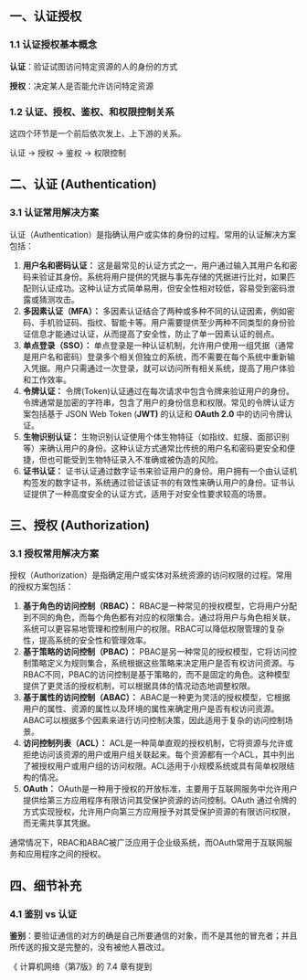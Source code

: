 

## 一、认证授权

### 1.1 认证授权基本概念

**认证**：验证试图访问特定资源的人的身份的方式

**授权**：决定某人是否能允许访问特定资源



### 1.2 认证、授权、鉴权、和权限控制关系

这四个环节是一个前后依次发上、上下游的关系。

认证 -> 授权 -> 鉴权 -> 权限控制





## 二、认证 (Authentication)

### 3.1 认证常用解决方案

认证（Authentication）是指确认用户或实体的身份的过程。常用的认证解决方案包括：

1. **用户名和密码认证：** 这是最常见的认证方式之一，用户通过输入其用户名和密码来验证其身份。系统将用户提供的凭据与事先存储的凭据进行比对，如果匹配则认证成功。这种认证方式简单易用，但安全性相对较低，容易受到密码泄露或猜测攻击。
2. **多因素认证（MFA）：** 多因素认证结合了两种或多种不同的认证因素，例如密码、手机验证码、指纹、智能卡等。用户需要提供至少两种不同类型的身份验证信息才能通过认证，从而提高了安全性，防止了单一因素认证的弱点。
3. **单点登录（SSO）：** 单点登录是一种认证机制，允许用户使用一组凭据（通常是用户名和密码）登录多个相关但独立的系统，而不需要在每个系统中重新输入凭据。用户只需通过一次登录，就可以访问所有相关系统，提高了用户体验和工作效率。
4. **令牌认证：** 令牌(Token)认证通过在每次请求中包含令牌来验证用户的身份。令牌通常是加密的字符串，包含了用户的身份信息和权限。常见的令牌认证方案包括基于 JSON Web Token (**JWT)** 的认证和 **OAuth 2.0** 中的访问令牌认证。
5. **生物识别认证：** 生物识别认证使用个体生物特征（如指纹、虹膜、面部识别等）来确认用户的身份。这种认证方式通常比传统的用户名和密码更安全和便捷，但也可能受到生物特征录入不准确或被伪造的风险。
6. **证书认证：** 证书认证通过数字证书来验证用户的身份。用户拥有一个由认证机构签发的数字证书，系统通过验证该证书的有效性来确认用户的身份。证书认证提供了一种高度安全的认证方式，适用于对安全性要求较高的场景。





## 三、授权 (Authorization)

### 3.1 授权常用解决方案

授权（Authorization）是指确定用户或实体对系统资源的访问权限的过程。常用的授权方案包括：

1. **基于角色的访问控制（RBAC）：** RBAC是一种常见的授权模型，它将用户分配到不同的角色，而每个角色都有对应的权限集合。通过将用户与角色相关联，系统可以更容易地管理和控制用户的权限。RBAC可以降低权限管理的复杂性，提高系统的安全性和管理效率。
2. **基于策略的访问控制（PBAC）：** PBAC是另一种常见的授权模型，它将访问控制策略定义为规则集合，系统根据这些策略来决定用户是否有权访问资源。与RBAC不同，PBAC的访问控制是基于策略的，而不是固定的角色。这种模型提供了更灵活的授权机制，可以根据具体的情况动态地调整权限。
3. **基于属性的访问控制（ABAC）：** ABAC是一种更为灵活的授权模型，它根据用户的属性、资源的属性以及环境的属性来确定用户是否有权访问资源。ABAC可以根据多个因素来进行访问控制决策，因此适用于复杂的访问控制场景。
4. **访问控制列表（ACL）：** ACL是一种简单直观的授权机制，它将资源与允许或拒绝访问该资源的用户或用户组关联起来。每个资源都有一个ACL，其中列出了被授权用户或用户组的访问权限。ACL适用于小规模系统或具有简单权限结构的情况。
5. **OAuth：** OAuth是一种用于授权的开放标准，主要用于互联网服务中允许用户提供给第三方应用程序有限访问其受保护资源的访问控制。OAuth 通过令牌的方式实现授权，允许用户向第三方应用授予对其受保护资源的有限访问权限，而无需共享其凭据。

通常情况下，RBAC和ABAC被广泛应用于企业级系统，而OAuth常用于互联网服务和应用程序之间的授权。





## 四、细节补充

### 4.1 鉴别 vs 认证

**鉴别**：要验证通信的对方的确是自己所要通信的对象，而不是其他的冒充者；并且所传送的报文是完整的，没有被他人篡改过。

《 计算机网络（第7版》的 7.4 章有提到